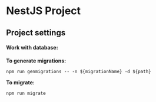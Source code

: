# NestJS Project

## Project settings

#### Work with database:
**To generate migrations:**

`npm run genmigrations -- -n ${migrationName} -d ${path}`

**To migrate:**

`npm run migrate` 
